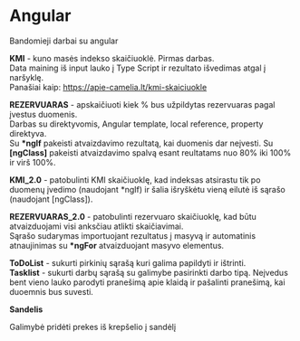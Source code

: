 # Angular

Bandomieji darbai su angular

<b>KMI</b> - kuno masės indekso skaičiuoklė. Pirmas darbas. <br>
Data maining iš input lauko į Type Script ir rezultato išvedimas atgal į naršyklę. <br>
Panašiai kaip: https://apie-camelia.lt/kmi-skaiciuokle

<b>REZERVUARAS</b> - apskaičiuoti kiek % bus užpildytas rezervuaras pagal įvestus duomenis. <br>
Darbas su direktyvomis, Angular template, local reference, property direktyva. <br>
Su <b>*ngIf</b> pakeisti atvaizdavimo rezultatą, kai duomenis dar neįvesti. Su <b>[ngClass]</b> pakeisti atvaizdavimo spalvą esant reultatams nuo 80% iki 100% ir virš 100%.

<b>KMI_2.0</b> - patobulinti KMI skaičiuoklę, kad indeksas atsirastu tik po duomenų įvedimo (naudojant *ngIf) ir šalia išryškėtu vieną eilutė iš sąrašo (naudojant [ngClass]).

<b>REZERVUARAS_2.0</b> - patobulinti rezervuaro skaičiuoklę, kad būtu atvaizduojami visi anksčiau atlikti skaičiavimai. <br>
Sąrašo sudarymas importuojant rezultatus į masyvą ir automatinis atnaujinimas su <b>*ngFor</b> atvaizduojant masyvo elementus.

<b>ToDoList</b> - sukurti pirkinių sąrašą kuri galima papildyti ir ištrinti. <br>
<b>Tasklist</b> - sukurti darbų sąrašą su galimybe pasirinkti darbo tipą.  Neįvedus bent vieno lauko parodyti pranešimą apie klaidą ir pašalinti pranešimą, kai duoemnis bus suvesti.

<b>Sandelis</b>

Galimybė pridėti prekes iš krepšelio į sandėlį


